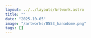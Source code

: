 ```yaml
---
layout: ../../layouts/Artwork.astro
title: ""
date: "2025-10-05"
image: "/artworks/0553_kanadome.png"
tags: []
---
```


